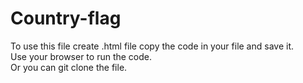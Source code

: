 # Country-flag
To use this file create .html file copy the code in your file and save it.<br>
Use your browser to run the code.<br>
Or you can git clone the file.
